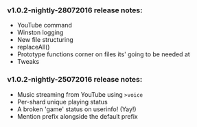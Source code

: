 ### v1.0.2-nightly-28072016 release notes:
- YouTube command
- Winston logging
- New file structuring
- replaceAll()
- Prototype functions corner on files its' going to be needed at
- Tweaks

### v1.0.2-nightly-25072016 release notes:
- Music streaming from YouTube using `>voice`
- Per-shard unique playing status
- A broken 'game' status on userinfo! (Yay!)
- Mention prefix alongside the default prefix
